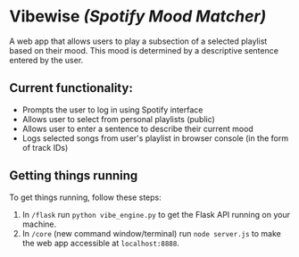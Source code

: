 # Vibewise *(Spotify Mood Matcher)*
A web app that allows users to play a subsection of a selected playlist based on their mood. This mood is determined by a descriptive sentence entered by the user.

## Current functionality:
* Prompts the user to log in using Spotify interface
* Allows user to select from personal playlists (public)
* Allows user to enter a sentence to describe their current mood
* Logs selected songs from user's playlist in browser console (in the form of track IDs)

## Getting things running
To get things running, follow these steps:
1) In `/flask` run `python vibe_engine.py` to get the Flask API running on your machine.
2) In `/core` (new command window/terminal) run `node server.js` to make the web app accessible at `localhost:8888`.
